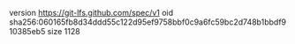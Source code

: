 version https://git-lfs.github.com/spec/v1
oid sha256:060165fb8d34ddd55c122d95ef9758bbf0c9a6fc59bc2d748b1bbdf910385eb5
size 1128

